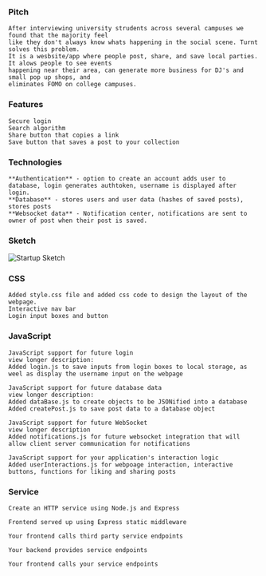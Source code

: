 
### Pitch
    After interviewing university strudents across several campuses we found that the majority feel 
    like they don't always know whats happening in the social scene. Turnt solves this problem. 
    It is a wesbsite/app where people post, share, and save local parties. It alows people to see events 
    happening near their area, can generate more business for DJ's and small pop up shops, and 
    eliminates FOMO on college campuses.

### Features
    Secure login
    Search algorithm
    Share button that copies a link
    Save button that saves a post to your collection

### Technologies
    **Authentication** - option to create an account adds user to database, login generates authtoken, username is displayed after login.
    **Database** - stores users and user data (hashes of saved posts), stores posts
    **Websocket data** - Notification center, notifications are sent to owner of post when their post is saved.

### Sketch    
![Startup Sketch](https://github.com/joshbailey01/Startup/assets/144954020/ad074e57-7f76-4654-b1d0-5c5eb538af7e)

### CSS
    Added style.css file and added css code to design the layout of the webpage.
    Interactive nav bar
    Login input boxes and button

### JavaScript
    JavaScript support for future login
    view longer description:
    Added login.js to save inputs from login boxes to local storage, as weel as display the username input on the webpage

    JavaScript support for future database data
    view longer description:
    Added dataBase.js to create objects to be JSONified into a database
    Added createPost.js to save post data to a database object

    JavaScript support for future WebSocket
    view longer description
    Added notifications.js for future websocket integration that will allow client server communication for notifications

    JavaScript support for your application's interaction logic
    Added userInteractions.js for webpoage interaction, interactive buttons, functions for liking and sharing posts

### Service
    Create an HTTP service using Node.js and Express

    Frontend served up using Express static middleware

    Your frontend calls third party service endpoints

    Your backend provides service endpoints

    Your frontend calls your service endpoints



